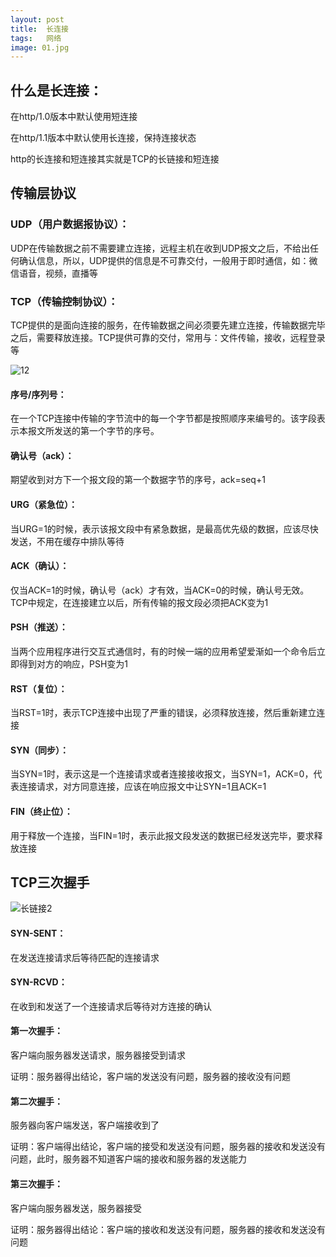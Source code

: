 ```yaml
---
layout: post
title:  长连接
tags:   网络
image: 01.jpg
---
```


## 什么是长连接：

在http/1.0版本中默认使用短连接

在http/1.1版本中默认使用长连接，保持连接状态

http的长连接和短连接其实就是TCP的长链接和短连接

## 传输层协议

### UDP（用户数据报协议）：

UDP在传输数据之前不需要建立连接，远程主机在收到UDP报文之后，不给出任何确认信息，所以，UDP提供的信息是不可靠交付，一般用于即时通信，如：微信语音，视频，直播等

### TCP（传输控制协议）：

TCP提供的是面向连接的服务，在传输数据之间必须要先建立连接，传输数据完毕之后，需要释放连接。TCP提供可靠的交付，常用与：文件传输，接收，远程登录等

![12]({{site.baseurl}}/img/长连接1.png)

#### 序号/序列号：

在一个TCP连接中传输的字节流中的每一个字节都是按照顺序来编号的。该字段表示本报文所发送的第一个字节的序号。

#### 确认号（ack）：

期望收到对方下一个报文段的第一个数据字节的序号，ack=seq+1

#### URG（紧急位）：

当URG=1的时候，表示该报文段中有紧急数据，是最高优先级的数据，应该尽快发送，不用在缓存中排队等待

#### ACK（确认）：

仅当ACK=1的时候，确认号（ack）才有效，当ACK=0的时候，确认号无效。TCP中规定，在连接建立以后，所有传输的报文段必须把ACK变为1

#### PSH（推送）：

当两个应用程序进行交互式通信时，有的时候一端的应用希望爱渐如一个命令后立即得到对方的响应，PSH变为1

#### RST（复位）：

当RST=1时，表示TCP连接中出现了严重的错误，必须释放连接，然后重新建立连接

#### SYN（同步）：

当SYN=1时，表示这是一个连接请求或者连接接收报文，当SYN=1，ACK=0，代表连接请求，对方同意连接，应该在响应报文中让SYN=1且ACK=1

#### FIN（终止位）：

用于释放一个连接，当FIN=1时，表示此报文段发送的数据已经发送完毕，要求释放连接

## TCP三次握手

![长链接2]({{site.baseurl}}/img/长连接2.png)

#### SYN-SENT：

在发送连接请求后等待匹配的连接请求

#### SYN-RCVD：

在收到和发送了一个连接请求后等待对方连接的确认

#### 第一次握手：

客户端向服务器发送请求，服务器接受到请求

证明：服务器得出结论，客户端的发送没有问题，服务器的接收没有问题

#### 第二次握手：

服务器向客户端发送，客户端接收到了

证明：客户端得出结论，客户端的接受和发送没有问题，服务器的接收和发送没有问题，此时，服务器不知道客户端的接收和服务器的发送能力

#### 第三次握手：

客户端向服务器发送，服务器接受

证明：服务器得出结论：客户端的接收和发送没有问题，服务器的接收和发送没有问题
